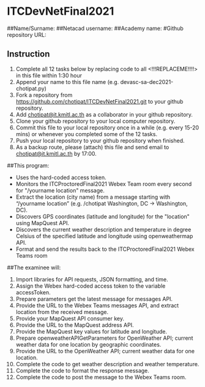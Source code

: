 # ITCDevNetFinal2021
##Name/Surname:
##Netacad username:
##Academy name:
#Github repository URL: 

## Instruction
1. Complete all 12 tasks below by replacing code to all <!!!REPLACEME!!!!> in this file within 1:30 hour
2. Append your name to this file name (e.g. devasc-sa-dec2021-chotipat.py)
3. Fork a repository from https://github.com/chotipat/ITCDevNetFinal2021.git to your github repository.
4. Add chotipat@it.kmitl.ac.th as a collaborator in your github repository.
5. Clone your github repository to your local computer repository.
6. Commit this file to your local repository once in a while (e.g. every 15-20 mins) or whenever you completed some of the 12 tasks.
7. Push your local repository to your github repository when finished.
8. As a backup route, please (attach) this file and send email to chotipat@it.kmitl.ac.th by 17:00.

##This program:
- Uses the hard-coded access token.
- Monitors the ITCProctoredFinal2021 Webex Team room every second for "/yourname location" message.
- Extract the location (city name) from a message starting with “/yourname location” (e.g. /chotipat Washington, DC -> Washington, DC).
- Discovers GPS coordinates (latitude and longitude) for the "location" using MapQuest API.
- Discovers the current weather description and temperature in degree Celsius of the specified latitude and longitude using openweathermap API. 
- Format and send the results back to the ITCProctoredFinal2021 Webex Teams room

##The examinee will:
1. Import libraries for API requests, JSON formatting, and time.
2. Assign the Webex hard-coded access token to the variable accessToken.
3. Prepare parameters get the latest message for messages API.
4. Provide the URL to the Webex Teams messages API, and extract location from the received message.
5. Provide your MapQuest API consumer key.
6. Provide the URL to the MapQuest address API.
7. Provide the MapQuest key values for latitude and longitude.
8. Prepare openweatherAPIGetParameters for OpenWeather API; current weather data for one location by geographic coordinates.
9. Provide the URL to the OpenWeather API; current weather data for one location.
10. Complete the code to get weather description and weather temperature.
11. Complete the code to format the response message.
12. Complete the code to post the message to the Webex Teams room.  


